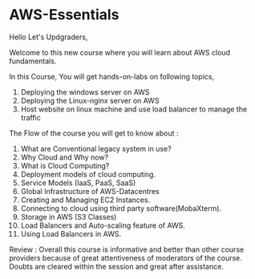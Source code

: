 # AWS-Essentials
 Hello Let's Updgraders,
 
 Welcome to this new course where you will learn about AWS cloud fundamentals.
 
 In this Course, You will get hands-on-labs on following topics,
1. Deploying the windows server on AWS
2. Deploying the Linux-nginx server on AWS
3. Host website on linux machine and use load balancer to manage the traffic

 The Flow of the course you will get to know about :
 1. What are Conventional legacy system in use?
 2. Why Cloud and Why now?
 3. What is Cloud Computing?
 4. Deployment models of cloud computing.
 5. Service Models (IaaS, PaaS, SaaS)
 6. Global Infrastructure of AWS-Datacentres
 7. Creating and Managing EC2 Instances.
 8. Connecting to cloud using third party software(MobaXterm).
 9. Storage in AWS (S3 Classes)
 10. Load Balancers and Auto-scaling feature of AWS.
 11. Using Load Balancers in AWS.
 
 Review : Overall this course is informative and better than other course providers because of great attentiveness of moderators of the course.
 Doubts are cleared within the session and great after assistance.
